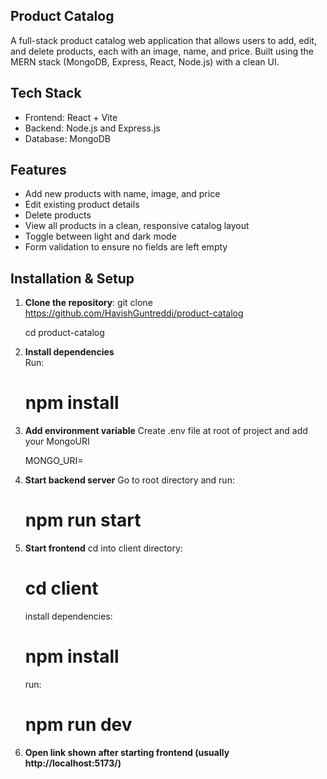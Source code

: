 ## Product Catalog
A full-stack product catalog web application that allows users to add, edit, and delete products, each with an image, name, and price. Built using the MERN stack (MongoDB, Express, React, Node.js) with a clean UI.

## Tech Stack
- Frontend: React + Vite
- Backend: Node.js and Express.js
- Database: MongoDB

## Features
- Add new products with name, image, and price
- Edit existing product details
- Delete products
- View all products in a clean, responsive catalog layout
- Toggle between light and dark mode
- Form validation to ensure no fields are left empty

## Installation & Setup

1. **Clone the repository**:
   git clone https://github.com/HavishGuntreddi/product-catalog

   cd product-catalog
   
3. **Install dependencies**
   <br>Run:
   # npm install
   
5. **Add environment variable**
   Create .env file at root of project and add your MongoURI
   
   MONGO_URI=<your mongo connection URI>

6. **Start backend server**
   Go to root directory and run:
   # npm run start

7. **Start frontend**
   cd into client directory:
   # cd client
   install dependencies:
   # npm install
   run:
   # npm run dev
   
8. **Open link shown after starting frontend (usually http://localhost:5173/)**
